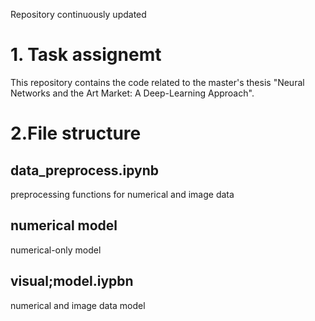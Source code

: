 Repository continuously updated
# 1. Task assignemt
This repository contains the code related to the master's thesis "Neural Networks and the Art Market: A Deep-Learning Approach". 


# 2.File structure

## data_preprocess.ipynb 
preprocessing functions for numerical and image data

## numerical model
numerical-only model 

## visual;model.iypbn 
numerical and image data model
	


	


